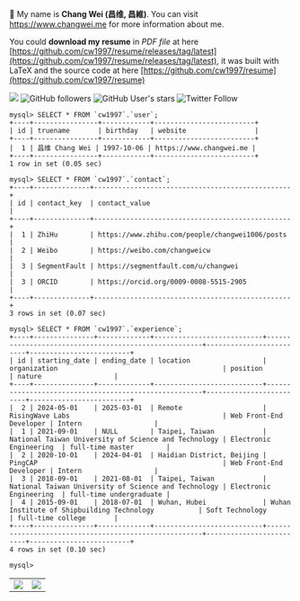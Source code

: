 👋 My name is <strong>Chang Wei (昌维, 昌維)</strong>. You can visit <a href="https://www.changwei.me" target="_blank">https://www.changwei.me</a> for more information about me.

You could **download my resume** in *PDF file* at here [https://github.com/cw1997/resume/releases/tag/latest](https://github.com/cw1997/resume/releases/tag/latest),
it was built with LaTeX and the source code at here [https://github.com/cw1997/resume](https://github.com/cw1997/resume)

![](https://komarev.com/ghpvc/?username=cw1997)
![GitHub followers](https://img.shields.io/github/followers/cw1997?style=social)
![GitHub User's stars](https://img.shields.io/github/stars/cw1997?style=social)
![Twitter Follow](https://img.shields.io/twitter/follow/changwei1006?style=social)

<table align="center">
<tr>
  <td>
    <img src="https://github-readme-stats.vercel.app/api?username=cw1997&show_icons=true&count_private=true" />
  </td>
  <td>
    <img src="https://github-readme-stats.vercel.app/api/top-langs/?username=cw1997&layout=compact" />
  </td>
</tr>

    mysql> SELECT * FROM `cw1997`.`user`;
    +----+----------------+------------+-------------------------+
    | id | truename       | birthday   | website                 |
    +----+----------------+------------+-------------------------+
    |  1 | 昌维 Chang Wei | 1997-10-06 | https://www.changwei.me |
    +----+----------------+------------+-------------------------+
    1 row in set (0.05 sec)

    mysql> SELECT * FROM `cw1997`.`contact`;
    +----+--------------+-------------------------------------------------+
    | id | contact_key  | contact_value                                   |
    +----+--------------+-------------------------------------------------+
    |  1 | ZhiHu        | https://www.zhihu.com/people/changwei1006/posts |
    |  2 | Weibo        | https://weibo.com/changweicw                    |
    |  3 | SegmentFault | https://segmentfault.com/u/changwei             |
    |  3 | ORCID        | https://orcid.org/0009-0008-5515-2905           |
    +----+--------------+-------------------------------------------------+
    3 rows in set (0.07 sec)

    mysql> SELECT * FROM `cw1997`.`experience`;
    +----+---------------+-------------+---------------------------+------------------------------------------------------+-------------------------+-------------------------+
    | id | starting_date | ending_date | location                  | organization                                         | position                | nature                  |
    +----+---------------+-------------+---------------------------+------------------------------------------------------+-------------------------+-------------------------+
    |  2 | 2024-05-01    | 2025-03-01  | Remote                    | RisingWave Labs                                      | Web Front-End Developer | Intern                  |
    |  1 | 2021-09-01    | NULL        | Taipei, Taiwan            | National Taiwan University of Science and Technology | Electronic Engineering  | full-time master        |
    |  2 | 2020-10-01    | 2024-04-01  | Haidian District, Beijing | PingCAP                                              | Web Front-End Developer | Intern                  |
    |  3 | 2018-09-01    | 2021-08-01  | Taipei, Taiwan            | National Taiwan University of Science and Technology | Electronic Engineering  | full-time undergraduate |
    |  4 | 2015-09-01    | 2018-07-01  | Wuhan, Hubei              | Wuhan Institute of Shipbuilding Technology           | Soft Technology         | full-time college       |
    +----+---------------+-------------+---------------------------+------------------------------------------------------+-------------------------+-------------------------+
    4 rows in set (0.10 sec)

    mysql> 


<!--
**cw1997/cw1997** is a ✨ _special_ ✨ repository because its `README.md` (this file) appears on your GitHub profile.

Here are some ideas to get you started:

- 🔭 I’m currently working on ...
- 🌱 I’m currently learning ...
- 👯 I’m looking to collaborate on ...
- 🤔 I’m looking for help with ...
- 💬 Ask me about ...
- 📫 How to reach me: ...
- 😄 Pronouns: ...
- ⚡ Fun fact: ...
-->
